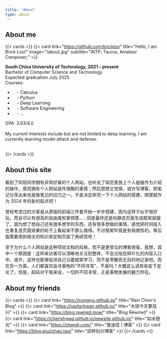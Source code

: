 ```yaml
---
title: 'About'
type: about
---
```


## About me
{{< cards >}}
  {{< card link="https://github.com/brickloo" title="Hello, I am Brick Loo!" image="/about.jpg" subtitle="INTP; Taurus; Amateur Composer;" >}}

<div>

<b>South China University of Technology, 2021 – present</b><br>
Bachelor of Computer Science and Technology<br>
Expected graduation July 2025<br>
Courses:
<ul>
<li>&emsp;- Calculus</li>
<li>&emsp;- Python</li>
<li>&emsp;- Deep Learning</li>
<li>&emsp;- Software Engineering</li>
<li>&emsp;- ...</li>
</ul>
GPA: 3.63/4.0<br>
<br>
My current interests include but are not limited to deep learning. I am currently learning model attack and defense.<br>
<br>

</div>

{{< /cards >}}

## About this site

看到了同班同学拥有非常好看的个人网站，也听说了简历里放上个人链接作为介绍的操作，感觉拥有个人网站是件很酷的事情；然后想想又觉得，或许写博客，把笔记分享出来也是做笔记的动力之一。于是决定研究一下个人网站的搭建，顺便就作为 2024 年的新的起点吧！

曾经考虑过的方案是从原版的前端三件套开始一步步搭建，因为这样子似乎很好玩，而且可以有很高的自由度和掌控感……但是最终还是向静态页面生成框架屈服了，因为想了想自己还有很多想学的东西，还有很多想做的事情，感觉把时间投入在重复造页面效果的轮子上看起来不那么值得。不过框架毕竟是有局限性的。等后面需要用到相关的知识来定制页面了再研究吧！

至于为什么个人网站是这种项目文档的风格，而不是更常见的博客排版，我想，其中一个原因是：这样来访者可以清晰地关注到整体，不会沦陷在碎片化的内容入口中。或许，这样也能够促进自己沿着框架学习，而不是零散而无目的地记录吧。而在另一方面，人们都喜欢追寻事物的“不同寻常”，不是吗？大概这么说有些妄下定论了。但是，起码对于我来说，一切的不同寻常，正是事物发展的魅力所在。

## About my friends

{{< cards >}}
  {{< card link="https://congjyu.github.io/" title="Rain Chen's Blog" >}}
  {{< card link="https://jupiterkwan.github.io/" title="木球今天要高兴" >}}
  {{< card link="https://blog.rewired.moe/" title="Blog Rewired" >}}
  {{< card link="https://cherishqwq.github.io/newsite.github.io/" title="如水随光" >}}
  {{< card link="https://zhandj.com/" title="詹迪佳 | 博客" >}}
  {{< card link="https://blog.qiuzizhao.top/" title="邱梓钊の博客" >}}
{{< /cards >}}